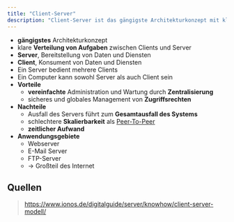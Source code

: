 ```yaml
---
title: "Client-Server"
description: "Client-Server ist das gängigste Architekturkonzept mit klarer Verteilung von Aufgaben zwischen Clients und Servern. Server stellen Daten und Dienste bereit, Clients konsumieren sie. Vorteile sind vereinfachte Administration und zentrales Management. Nachteile sind Ausfallrisiko und schlechtere Skalierbarkeit. Anwendungsgebiete sind Web- und E-Mail-Server."
---
```


- **gängigstes** Architekturkonzept
- klare **Verteilung von Aufgaben** zwischen Clients und Server
- **Server**, Bereitstellung von Daten und Diensten
- **Client**, Konsument von Daten und Diensten
- Ein Server bedient mehrere Clients
- Ein Computer kann sowohl Server als auch Client sein
- **Vorteile**
	- **vereinfachte** Administration und Wartung durch **Zentralisierung**
	- sicheres und globales Management von **Zugriffsrechten**
- **Nachteile**
	- Ausfall des Servers führt zum **Gesamtausfall des Systems**
	- schlechtere **Skalierbarkeit** als [Peer-To-Peer](/open-fidup/lerninhalte/peer-to-peer)
	- **zeitlicher Aufwand**
- **Anwendungsgebiete**
	- Webserver
	- E-Mail Server
	- FTP-Server
	- -> Großteil des Internet
## Quellen

> https://www.ionos.de/digitalguide/server/knowhow/client-server-modell/